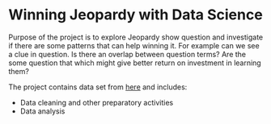 # Winning Jeopardy with Data Science #

Purpose of the project is to explore Jeopardy show question and investigate if there are some patterns that can help winning it.  For example can we see a clue in question.  Is there an overlap between question terms?  Are the some question that which might give better return on investment in learning them? 

The project contains data set from <a href='https://www.reddit.com/r/datasets/comments/1uyd0t/200000_jeopardy_questions_in_a_json_file/'>here</a> and includes:
* Data cleaning and other preparatory activities
* Data analysis 
